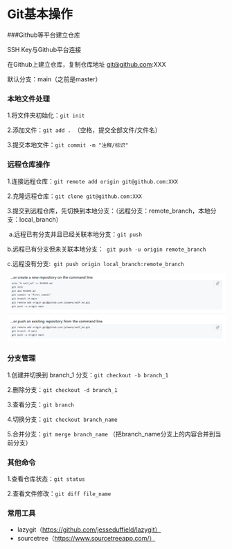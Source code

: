 # Git基本操作

###Github等平台建立仓库

SSH Key与Github平台连接

在Github上建立仓库，复制仓库地址 git@github.com:XXX

默认分支：main（之前是master）

### 本地文件处理

1.将文件夹初始化：`git init`

2.添加文件：`git add . `（空格，提交全部文件/文件名）

3.提交本地文件：`git commit -m "注释/标识"`

### 远程仓库操作

1.连接远程仓库：`git remote add origin git@github.com:XXX`

2.克隆远程仓库：`git clone git@github.com:XXX`

3.提交到远程仓库，先切换到本地分支：（远程分支：remote_branch，本地分支：local_branch）

​	a.远程已有分支并且已经关联本地分支：`git push` 

​	b.远程已有分支但未关联本地分支：` git push -u origin remote_branch`

​	c.远程没有分支:` git push origin local_branch:remote_branch`

![image-20220408085949642](assets/image-20220408085949642.png)

### 分支管理

1.创建并切换到 branch_1 分支：`git checkout -b branch_1`

2.删除分支：`git checkout -d branch_1`

3.查看分支：`git branch`

4.切换分支：`git checkout branch_name`

5.合并分支：`git merge branch_name`  （把branch_name分支上的内容合并到当前分支）

### 其他命令

1.查看仓库状态：`git status `

2.查看文件修改：`git diff file_name`

### 常用工具

- lazygit（https://github.com/jesseduffield/lazygit）
- sourcetree（https://www.sourcetreeapp.com/）

